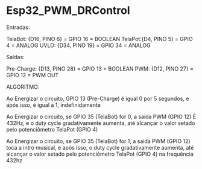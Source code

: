 # Esp32_PWM_DRControl

Entradas:

TelaBot: {D16, PINO 6} = GPIO 16 = BOOLEAN
TelaPot:{D4, PINO 5} = GPIO 4 = ANALOG
UVLO: {D34, PINO 19} = GPIO 34 = ANALOG

Saídas:

Pre-Charge: {D13, PINO 28} = GPIO 13 = BOOLEAN
PWM: {D12, PINO 27} = GPIO 12 = PWM OUT

ALGORITMO: 

Ao Energizar o circuito, GPIO 13 (Pre-Charge) é igual 0 por 5 segundos, e após isso, é igual a 1, indefinidamente

Ao Energizar o circuito, se GPIO 35 (TelaBot) for 0, a saída PWM (GPIO 12) É 432Hz, e o duty cycle gradativamente aumenta, até alcançar o valor setado pelo potenciômetro TelaPot (GPIO 4)

Ao Energizar o circuito, se GPIO 35 (TelaBot) for 1, a saída PWM (GPIO 12) toca a intro musical, e após isso, o duty cycle gradativamente aumenta, até alcançar o valor setado pelo potenciômetro TelaPot (GPIO 4) na frequência 432hz

